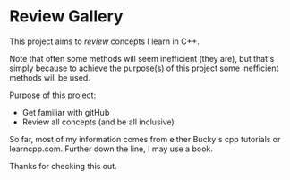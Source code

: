 # Review Gallery

This project aims to *review* concepts I learn in C++. 

Note that often some methods will seem inefficient (they are), but that's simply because to achieve the purpose(s) of this project some inefficient methods will be used.

Purpose of this project:
- Get familiar with gitHub
- Review all concepts (and be all inclusive)

So far, most of my information comes from either Bucky's cpp tutorials or learncpp.com. Further down the line, I may use a book.

Thanks for checking this out.

